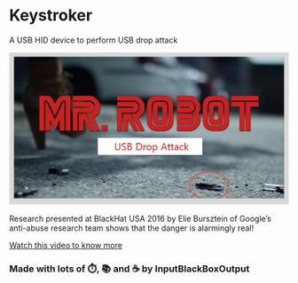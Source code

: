 # Keystroker
A USB HID device to perform USB drop attack

![MR. ROBOT](docs/mr_robot.png)

Research presented at BlackHat USA 2016 by Elie Bursztein of Google’s anti-abuse research team shows that the danger is alarmingly real!

[Watch this video to know more](https://www.youtube.com/watch?v=ZI5fvU5QKwQ&feature=emb_logo)

### Made with lots of ⏱️, 📚 and ☕ by InputBlackBoxOutput
